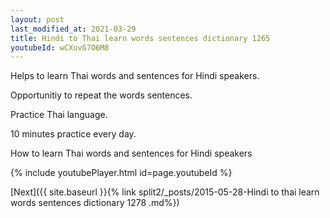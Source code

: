 ```yaml
---
layout: post
last_modified_at: 2021-03-29
title: Hindi to Thai learn words sentences dictionary 1265 
youtubeId: wCXuvG7O6M8
---
```

 
 
Helps to learn Thai words and sentences for Hindi speakers.

Opportunitiy to repeat the words sentences. 

Practice Thai language. 
 
10 minutes practice every day. 
 
How to learn Thai words and sentences for Hindi speakers 
 
{% include youtubePlayer.html id=page.youtubeId %}
 
 
[Next]({{ site.baseurl }}{% link  split2/_posts/2015-05-28-Hindi to thai learn words sentences dictionary 1278 .md%})
 
